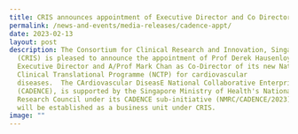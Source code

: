 ```yaml
---
title: CRIS announces appointment of Executive Director and Co Director for CADENCE
permalink: /news-and-events/media-releases/cadence-appt/
date: 2023-02-13
layout: post
description: The Consortium for Clinical Research and Innovation, Singapore
  (CRIS) is pleased to announce the appointment of Prof Derek Hausenloy as
  Executive Director and A/Prof Mark Chan as Co-Director of its new National
  Clinical Translational Programme (NCTP) for cardiovascular
  diseases.  The CArdiovascular DiseasE National Collaborative Enterprise
  (CADENCE), is supported by the Singapore Ministry of Health's National Medical
  Research Council under its CADENCE sub-initiative (NMRC/CADENCE/2023). CADENCE
  will be established as a business unit under CRIS.
image: ""
---
```

